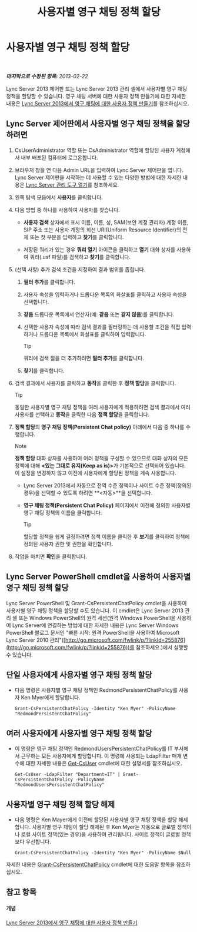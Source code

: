 ﻿---
title: 사용자별 영구 채팅 정책 할당
TOCTitle: 사용자별 영구 채팅 정책 할당
ms:assetid: e22168f2-fde1-4f0a-b194-1fc881436822
ms:mtpsurl: https://technet.microsoft.com/ko-kr/library/JJ721908(v=OCS.15)
ms:contentKeyID: 49886023
ms.date: 08/10/2015
mtps_version: v=OCS.15
ms.translationtype: HT
---

# 사용자별 영구 채팅 정책 할당

 

_**마지막으로 수정된 항목:** 2013-02-22_

Lync Server 2013 제어판 또는 Lync Server 2013 관리 셸에서 사용자별 영구 채팅 정책을 할당할 수 있습니다. 영구 채팅 서버에 대한 사용자 정책 만들기에 대한 자세한 내용은 [Lync Server 2013에서 영구 채팅에 대한 사용자 정책 만들기](lync-server-2013-create-a-user-policy-for-persistent-chat.md)를 참조하십시오.

## Lync Server 제어판에서 사용자별 영구 채팅 정책을 할당하려면

1.  CsUserAdministrator 역할 또는 CsAdministrator 역할에 할당된 사용자 계정에서 내부 배포된 컴퓨터에 로그온합니다.

2.  브라우저 창을 연 다음 Admin URL을 입력하여 Lync Server 제어판을 엽니다. Lync Server 제어판을 시작하는 데 사용할 수 있는 다양한 방법에 대한 자세한 내용은 [Lync Server 관리 도구 열기](lync-server-2013-open-lync-server-administrative-tools.md)를 참조하세요.

3.  왼쪽 탐색 모음에서 **사용자**를 클릭합니다.

4.  다음 방법 중 하나를 사용하여 사용자를 찾습니다.
    
      - **사용자 검색** 상자에서 표시 이름, 이름, 성, SAM(보안 계정 관리자) 계정 이름, SIP 주소 또는 사용자 계정의 회선 URI(Uniform Resource Identifier)의 전체 또는 첫 부분을 입력하고 **찾기**를 클릭합니다.
    
      - 저장된 쿼리가 있는 경우 **쿼리 열기** 아이콘을 클릭하고 **열기** 대화 상자를 사용하여 쿼리(.usf 파일)를 검색하고 **찾기**를 클릭합니다.

5.  (선택 사항) 추가 검색 조건을 지정하여 결과 범위를 좁힙니다.
    
    1.  **필터 추가**를 클릭합니다.
    
    2.  사용자 속성을 입력하거나 드롭다운 목록의 화살표를 클릭하고 사용자 속성을 선택합니다.
    
    3.  **같음** 드롭다운 목록에서 연산자(예: **같음** 또는 **같지 않음**)를 클릭합니다.
    
    4.  선택한 사용자 속성에 따라 검색 결과를 필터링하는 데 사용할 조건을 직접 입력하거나 드롭다운 목록에서 화살표를 클릭하여 입력합니다.
        

        > [!TIP]
        > 쿼리에 검색 절을 더 추가하려면 <STRONG>필터 추가</STRONG>를 클릭합니다.

    
    5.  **찾기**를 클릭합니다.

6.  검색 결과에서 사용자를 클릭하고 **동작**을 클릭한 후 **정책 할당**을 클릭합니다.
    

    > [!TIP]
    > 동일한 사용자별 영구 채팅 정책을 여러 사용자에게 적용하려면 검색 결과에서 여러 사용자를 선택하고 <STRONG>동작</STRONG>을 클릭한 다음 <STRONG>정책 할당</STRONG>을 클릭합니다.



7.  **정책 할당**의 **영구 채팅 정책(Persistent Chat policy)** 아래에서 다음 중 하나를 수행합니다.
    

    > [!NOTE]
    > <STRONG>정책 할당</STRONG> 대화 상자를 사용하여 여러 정책을 구성할 수 있으므로 대화 상자의 모든 정책에 대해 <STRONG>&lt;있는 그대로 유지(Keep as is)&gt;</STRONG>가 기본적으로 선택되어 있습니다. 이 설정을 변경하지 않고 이전에 사용자에게 할당된 정책을 계속 사용합니다.

    
      - Lync Server 2013에서 자동으로 전역 수준 정책이나 사이트 수준 정책(정의된 경우)을 선택할 수 있도록 하려면 **\<자동\>**을 선택합니다.
    
      - **영구 채팅 정책(Persistent Chat Policy)** 페이지에서 이전에 정의한 사용자별 영구 채팅 정책의 이름을 클릭합니다.
        

        > [!TIP]
        > 할당할 정책을 쉽게 결정하려면 정책 이름을 클릭한 후 <STRONG>보기</STRONG>를 클릭하여 정책에 정의된 사용자 권한 및 권한을 확인합니다.



8.  작업을 마치면 **확인**을 클릭합니다.

## Lync Server PowerShell cmdlet을 사용하여 사용자별 영구 채팅 정책 할당

Lync Server PowerShell 및 Grant-CsPersistentChatPolicy cmdlet을 사용하여 사용자별 영구 채팅 정책을 할당할 수도 있습니다. 이 cmdlet은 Lync Server 2013 관리 셸 또는 Windows PowerShell의 원격 세션(원격 Windows PowerShell을 사용하여 Lync Server에 연결하는 방법에 대한 자세한 내용은 Lync Server Windows PowerShell 블로그 문서인 "빠른 시작: 원격 PowerShell을 사용하여 Microsoft Lync Server 2010 관리"([http://go.microsoft.com/fwlink/p/?linkId=255876](http://go.microsoft.com/fwlink/p/?linkid=255876))를 참조하세요.)에서 실행할 수 있습니다.

## 단일 사용자에게 사용자별 영구 채팅 정책 할당

  - 다음 명령은 사용자별 영구 채팅 정책인 RedmondPersistentChatPolicy를 사용자 Ken Myer에게 할당합니다.
    
        Grant-CsPersistentChatPolicy -Identity "Ken Myer" -PolicyName "RedmondPersistentChatPolicy"

## 여러 사용자에게 사용자별 영구 채팅 정책 할당

  - 이 명령은 영구 채팅 정책인 RedmondUsersPersistentChatPolicy를 IT 부서에서 근무하는 모든 사용자에게 할당합니다. 이 명령에 사용되는 LdapFilter 매개 변수에 대한 자세한 내용은 [Get-CsUser](https://docs.microsoft.com/en-us/powershell/module/skype/Get-CsUser) cmdlet에 대한 설명서를 참조하십시오.
    
        Get-CsUser -LdapFilter "Department=IT" | Grant-CsPersistentChatPolicy -PolicyName "RedmondUsersPersistentChatPolicy"

## 사용자별 영구 채팅 정책 할당 해제

  - 다음 명령은 Ken Mayer에게 이전에 할당된 사용자별 영구 채팅 정책을 할당 해제합니다. 사용자별 영구 채팅이 할당 해제된 후 Ken Myer는 자동으로 글로벌 정책이나 로컬 사이트 정책(있는 경우)을 사용하여 관리됩니다. 사이트 정책이 글로벌 정책보다 우선합니다.
    
        Grant-CsPersistentChatPolicy -Identity "Ken Myer" -PolicyName $Null

자세한 내용은 [Grant-CsPersistentChatPolicy](https://docs.microsoft.com/en-us/powershell/module/skype/Grant-CsPersistentChatPolicy) cmdlet에 대한 도움말 항목을 참조하십시오.

## 참고 항목

#### 개념

[Lync Server 2013에서 영구 채팅에 대한 사용자 정책 만들기](lync-server-2013-create-a-user-policy-for-persistent-chat.md)

